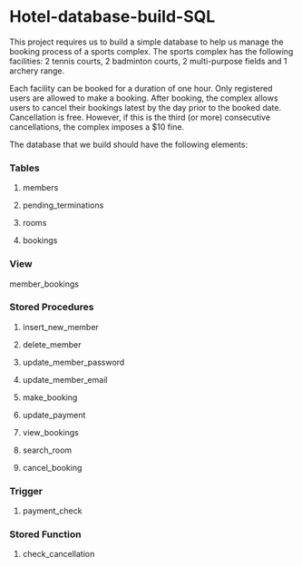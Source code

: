# Hotel-database-build-SQL

This project requires us to build a simple database to help us manage the
booking process of a sports complex. The sports complex has the following
facilities: 2 tennis courts, 2 badminton courts, 2 multi-purpose fields and 1
archery range.

Each facility can be booked for a duration of one hour.
Only registered users are allowed to make a booking. After booking, the
complex allows users to cancel their bookings latest by the day prior to the
booked date. Cancellation is free. However, if this is the third (or more)
consecutive cancellations, the complex imposes a $10 fine.


The database that we build should have the following elements:

### Tables

1. members

2. pending_terminations

3. rooms

4. bookings

### View

member_bookings

### Stored Procedures

1. insert_new_member

2. delete_member

3. update_member_password

4. update_member_email

5. make_booking

6. update_payment

7. view_bookings

8. search_room

9. cancel_booking

### Trigger

1. payment_check

### Stored Function

1. check_cancellation
